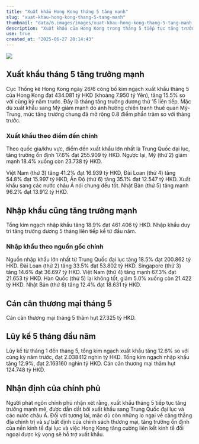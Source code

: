 ```yaml
---
title: "Xuất khẩu Hong Kong tháng 5 tăng mạnh"
slug: "xuat-khau-hong-kong-thang-5-tang-manh"
thumbnail: "data/6.images/images/xuat-khau-hong-kong-thang-5-tang-manh.webp"
description: "Xuất khẩu của Hong Kong trong tháng 5 tiếp tục tăng trưởng mạnh 15.5, được thúc đẩy bởi nhu cầu từ châu Á, trong đó xuất sang Mỹ giảm. Việt Nam là điểm sáng tăng trưởng."
use: true
created_at: "2025-06-27 20:14:43"
---
```


![](/images/20250627-00000002-nna_kyodo-000-1-view.webp)

## Xuất khẩu tháng 5 tăng trưởng mạnh

Cục Thống kê Hong Kong ngày 26/6 công bố kim ngạch xuất khẩu tháng 5 của Hong Kong đạt 434.081 tỷ HKD (khoảng 7.950 tỷ Yên), tăng 15.5% so với cùng kỳ năm trước. Đây là tháng tăng trưởng dương thứ 15 liên tiếp. Mặc dù xuất khẩu sang Mỹ giảm mạnh do ảnh hưởng chiến tranh thuế quan Mỹ-Trung, mức tăng trưởng chung đã mở rộng 0.8 điểm phần trăm so với tháng trước.

### Xuất khẩu theo điểm đến chính

Theo quốc gia/khu vực, điểm đến xuất khẩu lớn nhất là Trung Quốc đại lục, tăng trưởng ổn định 17.6% đạt 255.909 tỷ HKD. Ngược lại, Mỹ (thứ 2) giảm mạnh 18.4% xuống còn 23.738 tỷ HKD.

Việt Nam (thứ 3) tăng 41.2% đạt 16.939 tỷ HKD, Đài Loan (thứ 4) tăng 54.8% đạt 15.997 tỷ HKD, Ấn Độ (thứ 6) tăng 35.1% đạt 12.547 tỷ HKD. Xuất khẩu sang các nước châu Á nói chung đều tốt. Nhật Bản (thứ 5) tăng mạnh 96.2% đạt 13.912 tỷ HKD.

## Nhập khẩu cũng tăng trưởng mạnh

Tổng kim ngạch nhập khẩu tăng 18.9% đạt 461.406 tỷ HKD. Nhập khẩu duy trì tăng trưởng dương 5 tháng liên tiếp kể từ đầu năm.

### Nhập khẩu theo nguồn gốc chính

Nguồn nhập khẩu lớn nhất từ Trung Quốc đại lục tăng 18.5% đạt 200.862 tỷ HKD. Đài Loan (thứ 2) tăng 33.5% đạt 53.802 tỷ HKD. Singapore (thứ 3) tăng 14.6% đạt 36.697 tỷ HKD. Việt Nam (thứ 4) tăng mạnh 67.3% đạt 21.653 tỷ HKD. Hàn Quốc (thứ 5) lại không tốt, giảm 5.0% xuống còn 21.422 tỷ HKD. Nhật Bản (thứ 6) tăng 12.4% đạt 18.631 tỷ HKD.

## Cán cân thương mại tháng 5

Cán cân thương mại tháng 5 thâm hụt 27.325 tỷ HKD.

## Lũy kế 5 tháng đầu năm

Lũy kế từ tháng 1 đến tháng 5, tổng kim ngạch xuất khẩu tăng 12.6% so với cùng kỳ năm trước, đạt 2.038412 nghìn tỷ HKD. Tổng kim ngạch nhập khẩu tăng 12.9%, đạt 2.163160 nghìn tỷ HKD. Cán cân thương mại thâm hụt 124.748 tỷ HKD.

## Nhận định của chính phủ

Người phát ngôn chính phủ nhận xét rằng, xuất khẩu tháng 5 tiếp tục tăng trưởng mạnh mẽ, được dẫn dắt bởi xuất khẩu sang Trung Quốc đại lục và các nước châu Á. Đối với tương lai, mặc dù còn những lo ngại về căng thẳng địa chính trị và sự bất định của chính sách thương mại, tăng trưởng ổn định của nền kinh tế đại lục và việc Hong Kong tăng cường liên kết kinh tế đối ngoại được kỳ vọng sẽ hỗ trợ xuất khẩu.